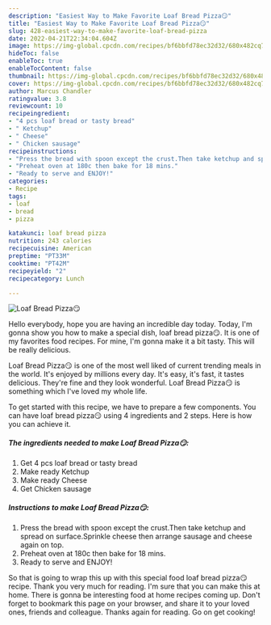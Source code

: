 ```yaml
---
description: "Easiest Way to Make Favorite Loaf Bread Pizza😏"
title: "Easiest Way to Make Favorite Loaf Bread Pizza😏"
slug: 428-easiest-way-to-make-favorite-loaf-bread-pizza
date: 2022-04-21T22:34:04.604Z
image: https://img-global.cpcdn.com/recipes/bf6bbfd78ec32d32/680x482cq70/loaf-bread-pizza-recipe-main-photo.jpg
hideToc: false
enableToc: true
enableTocContent: false
thumbnail: https://img-global.cpcdn.com/recipes/bf6bbfd78ec32d32/680x482cq70/loaf-bread-pizza-recipe-main-photo.jpg
cover: https://img-global.cpcdn.com/recipes/bf6bbfd78ec32d32/680x482cq70/loaf-bread-pizza-recipe-main-photo.jpg
author: Marcus Chandler
ratingvalue: 3.8
reviewcount: 10
recipeingredient:
- "4 pcs loaf bread or tasty bread"
- " Ketchup"
- " Cheese"
- " Chicken sausage"
recipeinstructions:
- "Press the bread with spoon except the crust.Then take ketchup and spread on surface.Sprinkle cheese then arrange sausage and cheese again on top."
- "Preheat oven at 180c then bake for 18 mins."
- "Ready to serve and ENJOY!"
categories:
- Recipe
tags:
- loaf
- bread
- pizza

katakunci: loaf bread pizza 
nutrition: 243 calories
recipecuisine: American
preptime: "PT33M"
cooktime: "PT42M"
recipeyield: "2"
recipecategory: Lunch

---
```



![Loaf Bread Pizza😏](https://img-global.cpcdn.com/recipes/bf6bbfd78ec32d32/680x482cq70/loaf-bread-pizza-recipe-main-photo.jpg)

Hello everybody, hope you are having an incredible day today. Today, I'm gonna show you how to make a special dish, loaf bread pizza😏. It is one of my favorites food recipes. For mine, I'm gonna make it a bit tasty. This will be really delicious.



Loaf Bread Pizza😏 is one of the most well liked of current trending meals in the world. It's enjoyed by millions every day. It's easy, it's fast, it tastes delicious. They're fine and they look wonderful. Loaf Bread Pizza😏 is something which I've loved my whole life.


To get started with this recipe, we have to prepare a few components. You can have loaf bread pizza😏 using 4 ingredients and 2 steps. Here is how you can achieve it.

<!--inarticleads1-->

##### The ingredients needed to make Loaf Bread Pizza😏:

1. Get 4 pcs loaf bread or tasty bread
1. Make ready  Ketchup
1. Make ready  Cheese
1. Get  Chicken sausage




<!--inarticleads2-->

##### Instructions to make Loaf Bread Pizza😏:

1. Press the bread with spoon except the crust.Then take ketchup and spread on surface.Sprinkle cheese then arrange sausage and cheese again on top.
1. Preheat oven at 180c then bake for 18 mins.
1. Ready to serve and ENJOY!



So that is going to wrap this up with this special food loaf bread pizza😏 recipe. Thank you very much for reading. I'm sure that you can make this at home. There is gonna be interesting food at home recipes coming up. Don't forget to bookmark this page on your browser, and share it to your loved ones, friends and colleague. Thanks again for reading. Go on get cooking!
